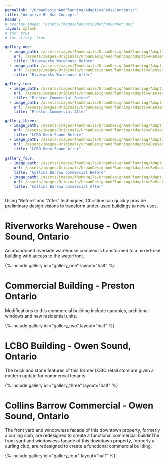 ```yaml
---
permalink: "/UrbanDesignAndPlanning/AdaptiveReUseConcepts/"
title: "Adaptive Re-Use Concepts"
header:
# overlay_image: "assets/images/banners/QMethodBanner.png"
layout: splash
# toc: true
# toc_sticky: true

gallery_one:
  - image_path: /assets/images/Thumbnails/UrbanDesignAndPlanning/AdaptiveReUseConcepts/RiverworksBefore.png
    url: /assets/images/Originals/UrbanDesignAndPlanning/AdaptiveReUseConcepts/RiverworksBefore.png
    title: "Riverworks Warehouse Before"
  - image_path: /assets/images/Thumbnails/UrbanDesignAndPlanning/AdaptiveReUseConcepts/RiverworksAfter.png
    url: /assets/images/Originals/UrbanDesignAndPlanning/AdaptiveReUseConcepts/RiverworksAfter.png
    title: "Riverworks Warehouse After"

gallery_two:
  - image_path: /assets/images/Thumbnails/UrbanDesignAndPlanning/AdaptiveReUseConcepts/PrestonBefore.png
    url: /assets/images/Originals/UrbanDesignAndPlanning/AdaptiveReUseConcepts/PrestonBefore.png
    title: "Preston Commercial Before"
  - image_path: /assets/images/Thumbnails/UrbanDesignAndPlanning/AdaptiveReUseConcepts/PrestonAfter.png
    url: /assets/images/Originals/UrbanDesignAndPlanning/AdaptiveReUseConcepts/PrestonAfter.png
    title: "Preston Commercial After"

gallery_three:
  - image_path: /assets/images/Thumbnails/UrbanDesignAndPlanning/AdaptiveReUseConcepts/LCBOBefore.png
    url: /assets/images/Originals/UrbanDesignAndPlanning/AdaptiveReUseConcepts/LCBOBefore.png
    title: "LCBO Owen Sound Before"
  - image_path: /assets/images/Thumbnails/UrbanDesignAndPlanning/AdaptiveReUseConcepts/LCBOAfter.png
    url: /assets/images/Originals/UrbanDesignAndPlanning/AdaptiveReUseConcepts/LCBOAfter.png
    title: "LCBO Owen Sound After"
 
gallery_four:
  - image_path: /assets/images/Thumbnails/UrbanDesignAndPlanning/AdaptiveReUseConcepts/CollinsBarrowBefore.png
    url: /assets/images/Originals/UrbanDesignAndPlanning/AdaptiveReUseConcepts/CollinsBarrowBefore.png
    title: "Collins Barrow Commercial Before"
  - image_path: /assets/images/Thumbnails/UrbanDesignAndPlanning/AdaptiveReUseConcepts/CollinsBarrowAfter.png
    url: /assets/images/Originals/UrbanDesignAndPlanning/AdaptiveReUseConcepts/CollinsBarrowAfter.png
    title: "Collins Barrow Commercial After"
---
```


Using “Before” and “After” techniques, Christine can quickly provide
preliminary design visions to transform under-used buildings to new uses.

# Riverworks Warehouse - Owen Sound, Ontario

An abandoned riverside warehouse complex is transformed to a mixed-use building
with access to the waterfront.

{% include gallery id ="gallery_one" layout="half" %}

# Commercial Building - Preston Ontario

Modifications to this commercial building include canopies, additional windows
and new residential units.

{% include gallery id ="gallery_two" layout="half" %}


# LCBO Building - Owen Sound, Ontario

The brick and stone features of this former LCBO retail store are given a
modern update for commercial tenants.

{% include gallery id ="gallery_three" layout="half" %}

# Collins Barrow Commercial - Owen Sound, Ontario

The front yard and windowless facade of this downtown property, formerly a
curling club, are redesigned to create a functional commercial buildinThe front
yard and windowless facade of this downtown property, formerly a curling club,
are redesigned to create a functional commercial building.

{% include gallery id ="gallery_four" layout="half" %}
